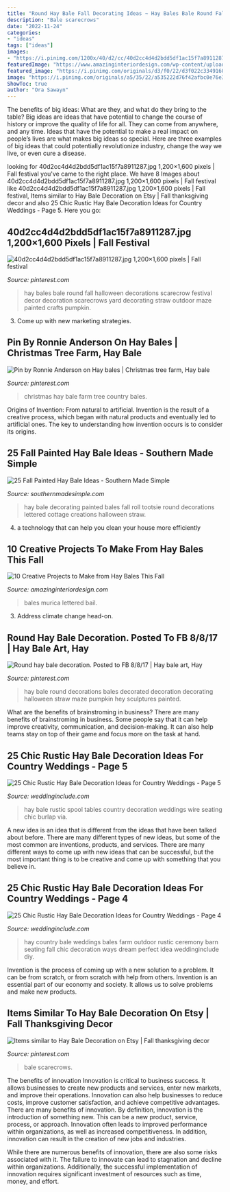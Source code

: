 ```yaml
---
title: "Round Hay Bale Fall Decorating Ideas ~ Hay Bales Bale Round Fall Halloween Decorations Scarecrow Festival Decor Decoration Scarecrows Yard Decorating Straw Outdoor Maze Painted Crafts Pumpkin"
description: "Bale scarecrows"
date: "2022-11-24"
categories:
- "ideas"
tags: ["ideas"]
images:
- "https://i.pinimg.com/1200x/40/d2/cc/40d2cc4d4d2bdd5df1ac15f7a8911287.jpg"
featuredImage: "https://www.amazinginteriordesign.com/wp-content/uploads/2016/10/10-creative-projects-to-make-from-hay-bales-this-fall-3.jpg"
featured_image: "https://i.pinimg.com/originals/d3/f0/22/d3f022c33491607dc43d52512c114960.jpg"
image: "https://i.pinimg.com/originals/a5/35/22/a535222d76f42afbc0e76e30fee16ea2.jpg"
ShowToc: true
author: "Ora Sawayn"
---
```



The benefits of big ideas: What are they, and what do they bring to the table?
Big ideas are ideas that have potential to change the course of history or improve the quality of life for all. They can come from anywhere, and any time. Ideas that have the potential to make a real impact on people’s lives are what makes big ideas so special. Here are three examples of big ideas that could potentially revolutionize industry, change the way we live, or even cure a disease.

	

		
looking for 40d2cc4d4d2bdd5df1ac15f7a8911287.jpg 1,200×1,600 pixels | Fall festival you've came to the right place. We have 8 Images about 40d2cc4d4d2bdd5df1ac15f7a8911287.jpg 1,200×1,600 pixels | Fall festival like 40d2cc4d4d2bdd5df1ac15f7a8911287.jpg 1,200×1,600 pixels | Fall festival, Items similar to Hay Bale Decoration on Etsy | Fall thanksgiving decor and also 25 Chic Rustic Hay Bale Decoration Ideas for Country Weddings - Page 5. Here you go:
		
    
## 40d2cc4d4d2bdd5df1ac15f7a8911287.jpg 1,200×1,600 Pixels | Fall Festival

<img loading=lazy src="https://i.pinimg.com/1200x/40/d2/cc/40d2cc4d4d2bdd5df1ac15f7a8911287.jpg" onerror="this.onerror=null;this.src='https://tse2.mm.bing.net/th?id=OIP.-_-l5Yv1BJBQ6yIPYW7iAgHaJ4&amp;pid=15.1';" alt="40d2cc4d4d2bdd5df1ac15f7a8911287.jpg 1,200×1,600 pixels | Fall festival">

_Source: pinterest.com_

>hay bales bale round fall halloween decorations scarecrow festival decor decoration scarecrows yard decorating straw outdoor maze painted crafts pumpkin. 

	

3. Come up with new marketing strategies.

    
## Pin By Ronnie Anderson On Hay Bales | Christmas Tree Farm, Hay Bale

<img loading=lazy src="https://i.pinimg.com/originals/a5/35/22/a535222d76f42afbc0e76e30fee16ea2.jpg" onerror="this.onerror=null;this.src='https://tse2.mm.bing.net/th?id=OIP.omXYRG07laVatma2dR_6EAHaHa&amp;pid=15.1';" alt="Pin by Ronnie Anderson on Hay bales | Christmas tree farm, Hay bale">

_Source: pinterest.com_

>christmas hay bale farm tree country bales. 

	

Origins of Invention: From natural to artificial.
Invention is the result of a creative process, which began with natural products and eventually led to artificial ones. The key to understanding how invention occurs is to consider its origins.

    
## 25 Fall Painted Hay Bale Ideas - Southern Made Simple

<img loading=lazy src="https://www.southernmadesimple.com/wp-content/uploads/2017/08/Hay-Bale-Decorating-Tootsie-Roll.jpg" onerror="this.onerror=null;this.src='https://tse2.mm.bing.net/th?id=OIP.aB09mYVvgZzA34GpwhgCdQHaLH&amp;pid=15.1';" alt="25 Fall Painted Hay Bale Ideas - Southern Made Simple">

_Source: southernmadesimple.com_

>hay bale decorating painted bales fall roll tootsie round decorations lettered cottage creations halloween straw. 

	

4. a technology that can help you clean your house more efficiently

    
## 10 Creative Projects To Make From Hay Bales This Fall

<img loading=lazy src="https://www.amazinginteriordesign.com/wp-content/uploads/2016/10/10-creative-projects-to-make-from-hay-bales-this-fall-3.jpg" onerror="this.onerror=null;this.src='https://tse3.mm.bing.net/th?id=OIP.8yCeLilAJkycEAcs1SadKwHaKG&amp;pid=15.1';" alt="10 Creative Projects to Make from Hay Bales This Fall">

_Source: amazinginteriordesign.com_

>bales murica lettered bail. 

	

3. Address climate change head-on. 

    
## Round Hay Bale Decoration. Posted To FB 8/8/17 | Hay Bale Art, Hay

<img loading=lazy src="https://i.pinimg.com/originals/77/c4/89/77c4897647d73287705d19d109a8b885.jpg" onerror="this.onerror=null;this.src='https://tse4.mm.bing.net/th?id=OIP.ojdOfNPKjCz71j0nzkvMnQHaJ4&amp;pid=15.1';" alt="Round hay bale decoration. Posted to FB 8/8/17 | Hay bale art, Hay">

_Source: pinterest.com_

>hay bale round decorations bales decorated decoration decorating halloween straw maze pumpkin hey sculptures painted. 

	

What are the benefits of brainstroming in business?
There are many benefits of brainstroming in business. Some people say that it can help improve creativity, communication, and decision-making. It can also help teams stay on top of their game and focus more on the task at hand.

    
## 25 Chic Rustic Hay Bale Decoration Ideas For Country Weddings - Page 5

<img loading=lazy src="http://www.weddinginclude.com/wp-content/uploads/2017/05/Wire-spool-tables-with-burlap-hay-bale-seating.jpg" onerror="this.onerror=null;this.src='https://tse4.mm.bing.net/th?id=OIP.np4t8htatnIDFvz0HTIwWgHaJ4&amp;pid=15.1';" alt="25 Chic Rustic Hay Bale Decoration Ideas for Country Weddings - Page 5">

_Source: weddinginclude.com_

>hay bale rustic spool tables country decoration weddings wire seating chic burlap via. 

	

A new idea is an idea that is different from the ideas that have been talked about before. There are many different types of new ideas, but some of the most common are inventions, products, and services. There are many different ways to come up with new ideas that can be successful, but the most important thing is to be creative and come up with something that you believe in.

    
## 25 Chic Rustic Hay Bale Decoration Ideas For Country Weddings - Page 4

<img loading=lazy src="http://www.weddinginclude.com/wp-content/uploads/2017/05/Love-this-hay-bale-idea-for-a-farm-wedding.jpg" onerror="this.onerror=null;this.src='https://tse2.mm.bing.net/th?id=OIP.D_-jeuHfHg8hUEiSfw00rwHaLH&amp;pid=15.1';" alt="25 Chic Rustic Hay Bale Decoration Ideas for Country Weddings - Page 4">

_Source: weddinginclude.com_

>hay country bale weddings bales farm outdoor rustic ceremony barn seating fall chic decoration ways dream perfect idea weddinginclude diy. 

	

Invention is the process of coming up with a new solution to a problem. It can be from scratch, or from scratch with help from others. Invention is an essential part of our economy and society. It allows us to solve problems and make new products.

    
## Items Similar To Hay Bale Decoration On Etsy | Fall Thanksgiving Decor

<img loading=lazy src="https://i.pinimg.com/originals/d3/f0/22/d3f022c33491607dc43d52512c114960.jpg" onerror="this.onerror=null;this.src='https://tse2.mm.bing.net/th?id=OIP.x6su3VPInNmfeSnSJQBlWQHaJ4&amp;pid=15.1';" alt="Items similar to Hay Bale Decoration on Etsy | Fall thanksgiving decor">

_Source: pinterest.com_

>bale scarecrows. 

	

The benefits of innovation
Innovation is critical to business success. It allows businesses to create new products and services, enter new markets, and improve their operations. Innovation can also help businesses to reduce costs, improve customer satisfaction, and achieve competitive advantages.
There are many benefits of innovation. By definition, innovation is the introduction of something new. This can be a new product, service, process, or approach. Innovation often leads to improved performance within organizations, as well as increased competitiveness. In addition, innovation can result in the creation of new jobs and industries.

While there are numerous benefits of innovation, there are also some risks associated with it. The failure to innovate can lead to stagnation and decline within organizations. Additionally, the successful implementation of innovation requires significant investment of resources such as time, money, and effort.

